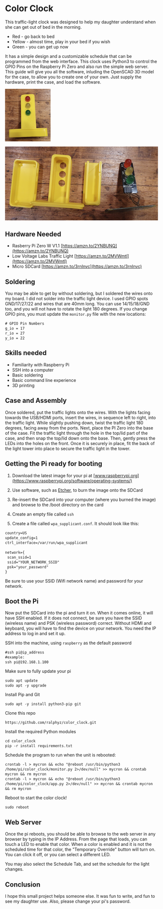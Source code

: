 # Color Clock
This traffic-light clock was designed to help my daughter understand when she can get out of bed in the morning.  

* Red - go back to bed
* Yellow - almost time, play in your bed if you wish
* Green - you can get up now

It has a simple design and a customizable schedule that can be programmed from the web interface.  This clock uses Python3 to control the GPIO Pins on the Raspberry Pi Zero and also run the simple web server.  This guide will give you all the software, inluding the OpenSCAD 3D model for the case, to allow you to create one of your own.  Just supply the hardware, print the case, and load the software.

![Color Clock](/images/1.png)

![Color Clock Parts](/images/2.png)


## Hardware Needed
* Rasberry Pi Zero W V1.1 [https://amzn.to/2YNBUNQ](https://amzn.to/2YNBUNQ)
* Low Voltage Labs Traffic Light [https://amzn.to/2MVWmtl](https://amzn.to/2MVWmtl)
* Micro SDCard [https://amzn.to/3rnInvc](https://amzn.to/3rnInvc)

## Soldering
You may be able to get by without soldering, but I soldered the wires onto my board.  I did not solder into the traffic light device. I used GPIO spots GND/17/27/22 and wires that are 40mm long. You can use 14/15/18/GND too, and you will not have to rotate the light 180 degrees. If you change GPIO pins, you must update the `monitor.py` file with the new locations:
```
# GPIO Pin Numbers
g_io = 17
r_io = 27
y_io = 22
```
## Skills needed
* Familiarity with Raspberry Pi
* SSH into a computer
* Basic soldering
* Basic command line experience 
* 3D printing

## Case and Assembly
Once soldered, put the traffic lights onto the wires.  With the lights facing towards the USB/HDMI ports, insert the wires, in sequence left to right, into the traffic light.  While slightly pushing down, twist the traffic light 180 degrees, facing away from the ports.  Next, place the PI Zero into the base of the case.  Fit the traffic light through the hole in the top/lid part of the case, and then snap the top/lid down onto the base.  Then, gently press the LEDs into the holes on the front.  Once it is securely in place, fit the back of the light tower into place to secure the traffic light in the tower.

## Getting the Pi ready for booting
1. Download the latest image for your pi at [www.raspberrypi.org](https://www.raspberrypi.org/software/operating-systems/)

1. Use software, such as [Etcher](https://www.balena.io/etcher/), to burn the image onto the SDCard

1. Re-insert the SDCard into your computer (where you burned the image) and browse to the /boot directory on the card

1. Create an empty file called `ssh`
1. Create a file called `wpa_supplicant.conf`. It should look like this:
```
country=US
update_config=1
ctrl_interface=/var/run/wpa_supplicant

network={
 scan_ssid=1
 ssid="YOUR_NETWORK_SSID"
 psk="your_password"
}
```
Be sure to use your SSID (Wifi network name) and password for your network. 

## Boot the Pi
Now put the SDCard into the pi and turn it on. When it comes online, it will have SSH enabled.  If it does not connect, be sure you have the SSID (wireless name) and PSK (wireless password) correct.  Without HDMI and keyboard, you will have to find the device on your network. You need the IP address to log in and set it up.

SSH into the machine, using `raspberry` as the default password
```
#ssh pi@ip_address
#example:
ssh pi@192.168.1.100
```
Make sure to fully update your pi
```
sudo apt update
sudo apt -y upgrade
```
Install Pip and Git
```
sudo apt -y install python3-pip git
```
Clone this repo
```
https://github.com/ralphyz/color_clock.git
```
Install the required Python modules
```
cd color_clock
pip -r install requirements.txt
```

Schedule the program to run when the unit is rebooted:
```
crontab -l > mycron && echo "@reboot /usr/bin/python3 /home/pi/color_clock/monitor.py 2>/dev/null" >> mycron && crontab mycron && rm mycron
crontab -l > mycron && echo "@reboot /usr/bin/python3 /home/pi/color_clock/app.py 2>/dev/null" >> mycron && crontab mycron && rm mycron
```
Reboot to start the color clock!
```
sudo reboot
```

## Web Server
Once the pi reboots, you should be able to browse to the web server in any browser by typing in the IP Address.  From the page that loads, you can touch a LED to enable that color.  When a color is enabled and it is not the scheduled time for that color, the "Temporary Override" button will turn on.  You can click it off, or you can select a different LED.  

You may also select the Schedule Tab, and set the schedule for the light changes.


## Conclusion
I hope this small project helps someone else.  It was fun to write, and fun to see my daughter use. Also, please change your pi's password.  

